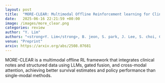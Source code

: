 ```yaml
---
layout: post
title:  "MORE-CLEAR: Multimodal Offline Reinforcement learning for Clinical notes Leveraged Enhanced State Representation"
date:   2025-06-16 22:21:59 +00:00
image: /images/more_clear.png
categories: review
author: "Y. Lim"
authors: "<strong>Y. Lim</strong>, B. jeon, S. park, J. Lee, S. choi, C. jeong, H. ryu, H. lee, H. yang"
venue: "Preprint"
arxiv: https://arxiv.org/abs/2508.07681
---
```

MORE-CLEAR is a multimodal offline RL framework that integrates clinical notes and structured data using LLMs, gated fusion, and cross-modal attention, achieving better survival estimates and policy performance than single-modal methods.